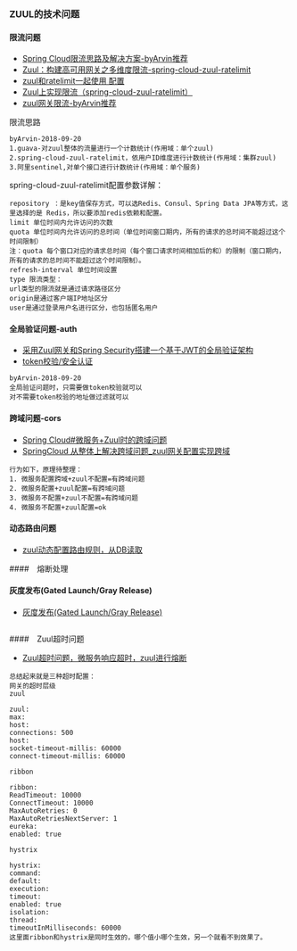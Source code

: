### ZUUL的技术问题

#### 限流问题
- [Spring Cloud限流思路及解决方案-byArvin推荐](https://www.cnblogs.com/xifenglou/p/8519700.html)
- [Zuul：构建高可用网关之多维度限流-spring-cloud-zuul-ratelimit](https://www.jianshu.com/p/681c3b368eed)
- [zuul和ratelimit一起使用 配置](https://blog.csdn.net/weixin_40066829/article/details/79456806)
- [Zuul上实现限流（spring-cloud-zuul-ratelimit）](https://www.jianshu.com/p/d165e12df1da)
- [zuul网关限流-byArvin推荐](https://blog.csdn.net/SHIYUN123zw/article/details/82315252)

限流思路
```
byArvin-2018-09-20
1.guava-对zuul整体的流量进行一个计数统计(作用域：单个zuul)
2.spring-cloud-zuul-ratelimit，依用户ID维度进行计数统计(作用域：集群zuul)
3.阿里sentinel,对单个接口进行计数统计(作用域：单个服务)
```
spring-cloud-zuul-ratelimit配置参数详解：
```
repository ：是key值保存方式，可以选Redis、Consul、Spring Data JPA等方式，这里选择的是 Redis，所以要添加redis依赖和配置。
limit 单位时间内允许访问的次数
quota 单位时间内允许访问的总时间（单位时间窗口期内，所有的请求的总时间不能超过这个时间限制）
注：quota 每个窗口对应的请求总时间（每个窗口请求时间相加后的和）的限制（窗口期内，所有的请求的总时间不能超过这个时间限制）。
refresh-interval 单位时间设置
type 限流类型：
url类型的限流就是通过请求路径区分
origin是通过客户端IP地址区分
user是通过登录用户名进行区分，也包括匿名用户
```

#### 全局验证问题-auth
- [采用Zuul网关和Spring Security搭建一个基于JWT的全局验证架构](https://blog.csdn.net/daijinmingcn/article/details/79261610)
- [token校验/安全认证](http://www.cnblogs.com/yjmyzz/p/spring-cloud-zuul-demo.html#)

```
byArvin-2018-09-20
全局验证问题时，只需要做token校验就可以
对不需要token校验的地址做过滤就可以
```

#### 跨域问题-cors
- [Spring Cloud#微服务+Zuul时的跨域问题](https://blog.csdn.net/xichenguan/article/details/77394779)
- [SpringCloud 从整体上解决跨域问题_zuul网关配置实现跨域](https://blog.csdn.net/lidew521/article/details/82625296)

```
行为如下，原理待整理： 
1. 微服务配置跨域+zuul不配置=有跨域问题 
2. 微服务配置+zuul配置=有跨域问题 
3. 微服务不配置+zuul不配置=有跨域问题 
4. 微服务不配置+zuul配置=ok
```
#### 动态路由问题
- [zuul动态配置路由规则，从DB读取](https://blog.csdn.net/hxpjava1/article/details/78304003)

####　熔断处理


#### 灰度发布(Gated Launch/Gray Release)
- [灰度发布(Gated Launch/Gray Release)](http://www.cnblogs.com/yjmyzz/p/spring-cloud-zuul-demo.html#)

```
```
####　Zuul超时问题
- [Zuul超时问题，微服务响应超时，zuul进行熔断](https://blog.csdn.net/tianyaleixiaowu/article/details/78772269)

```
总结起来就是三种超时配置： 
网关的超时层级 
zuul

zuul: 
max: 
host: 
connections: 500 
host: 
socket-timeout-millis: 60000 
connect-timeout-millis: 60000

ribbon

ribbon: 
ReadTimeout: 10000 
ConnectTimeout: 10000 
MaxAutoRetries: 0 
MaxAutoRetriesNextServer: 1 
eureka: 
enabled: true

hystrix

hystrix: 
command: 
default: 
execution: 
timeout: 
enabled: true 
isolation: 
thread: 
timeoutInMilliseconds: 60000 
这里面ribbon和hystrix是同时生效的，哪个值小哪个生效，另一个就看不到效果了。
```


